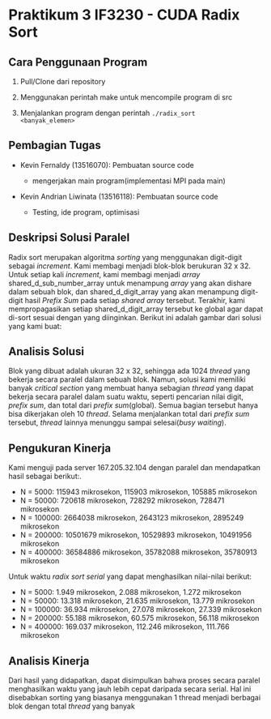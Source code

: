 # Praktikum 3 IF3230 - CUDA Radix Sort

Cara Penggunaan Program
-----
1. Pull/Clone dari repository

2. Menggunakan perintah make untuk mencompile program di src

3. Menjalankan program dengan perintah <code>./radix_sort <banyak_elemen></code>


Pembagian Tugas
-----
- Kevin Fernaldy (13516070): Pembuatan source code
    - mengerjakan main program(implementasi MPI pada main)

- Kevin Andrian Liwinata (13516118): Pembuatan source code
    - Testing, ide program, optimisasi
 

Deskripsi Solusi Paralel
-----
Radix sort merupakan algoritma <I>sorting</I> yang menggunakan digit-digit sebagai <I>increment</I>. Kami membagi menjadi blok-blok berukuran 32 x 32. Untuk setiap kali <I>increment</I>, kami membagi menjadi <I>array</I> shared_d_sub_number_array untuk menampung <I>array</I> yang akan dishare dalam sebuah blok, dan shared_d_digit_array yang akan menampung digit-digit hasil <I>Prefix Sum</I> pada setiap <I>shared array</I> tersebut. Terakhir, kami mempropagasikan setiap shared_d_digit_array tersebut ke global agar dapat di-sort sesuai dengan yang diinginkan. Berikut ini adalah gambar dari solusi yang kami buat:


Analisis Solusi
-----
Blok yang dibuat adalah ukuran 32 x 32, sehingga ada 1024 <I>thread</I> yang bekerja secara paralel dalam sebuah blok. Namun, solusi kami memiliki banyak <I>critical section</I> yang membuat hanya sebagian <I>thread</I> yang dapat bekerja secara paralel dalam suatu waktu, seperti pencarian nilai digit, <I>prefix sum</I>, dan total dari <I>prefix sum</I>(global). Semua bagian tersebut hanya bisa dikerjakan oleh 10 <I>thread</I>. Selama menjalankan total dari <I>prefix sum</I> tersebut, <I>thread</I> lainnya menunggu sampai selesai(<I>busy waiting</I>).

Pengukuran Kinerja
-----
Kami menguji pada server 167.205.32.104 dengan paralel dan mendapatkan hasil sebagai berikut:.
- N = 5000: 115943 mikrosekon, 115903 mikrosekon, 105885 mikrosekon
- N = 50000: 720618 mikrosekon, 728292 mikrosekon, 728471 mikrosekon
- N = 100000: 2664038 mikrosekon, 2643123 mikrosekon, 2895249 mikrosekon
- N = 200000: 10501679 mikrosekon, 10529893 mikrosekon, 10491956 mikrosekon 
- N = 400000: 36584886 mikrosekon, 35782088 mikrosekon, 35780913 mikrosekon

Untuk waktu <I>radix sort serial</I> yang dapat menghasilkan nilai-nilai berikut:
- N = 5000: 1.949 mikrosekon, 2.088 mikrosekon, 1.272 mikrosekon
- N = 50000: 13.318 mikrosekon, 21.635 mikrosekon, 13.779 mikrosekon
- N = 100000: 36.934 mikrosekon, 27.078 mikrosekon, 27.339 mikrosekon
- N = 200000: 55.188 mikrosekon, 60.575 mikrosekon, 56.118 mikrosekon
- N = 400000: 169.037 mikrosekon, 112.246 mikrosekon, 111.766 mikrosekon

Analisis Kinerja
-----
Dari hasil yang didapatkan, dapat disimpulkan bahwa proses secara paralel menghasilkan waktu yang jauh lebih cepat daripada secara serial. Hal ini disebabkan sorting yang biasanya menggunakan 1 </I>thread</I> menjadi berbagai blok dengan total <I>thread</I> yang banyak 

